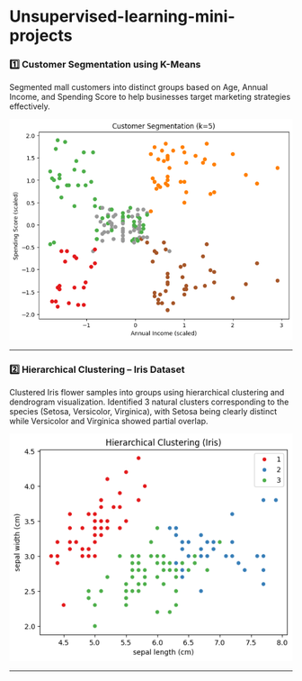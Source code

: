 # Unsupervised-learning-mini-projects

### 1️⃣ Customer Segmentation using K-Means  
Segmented mall customers into distinct groups based on Age, Annual Income, and Spending Score to help businesses target marketing strategies effectively.

<img src="Screenshots/customer_segmentation.png" alt="Customer Segmentation Screenshot" width="600"/>

---
### 2️⃣ Hierarchical Clustering – Iris Dataset

Clustered Iris flower samples into groups using hierarchical clustering and dendrogram visualization. Identified 3 natural clusters corresponding to the species (Setosa, Versicolor, Virginica), with Setosa being clearly distinct while Versicolor and Virginica showed partial overlap.

<img src="Screenshots/hierarchial clustering.png" alt="Hierarchial Clustering Screenshot" width="600"/>


---


